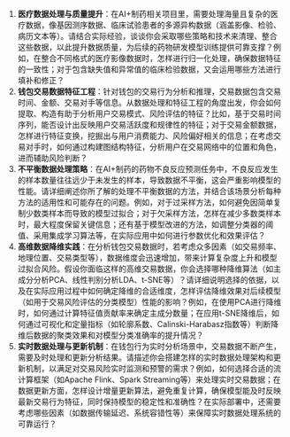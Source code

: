 1. **医疗数据处理与质量提升**：在AI+制药相关项目里，需要处理海量且复杂的医疗数据，像基因测序数据、临床试验患者的多源异构数据（涵盖影像、检验、病历文本等）。请结合实际经验，谈谈你会采取哪些策略和技术来清理、整合这些数据，以此提升数据质量，为后续的药物研发模型训练提供可靠支撑？例如，在整合不同格式的医疗影像数据时，怎样进行归一化处理，确保数据特征的一致性；对于包含缺失值和异常值的临床检验数据，又会运用哪些方法进行填补和修正？
2. **钱包交易数据特征工程**：针对钱包的交易行为分析和推理，交易数据包含交易时间、金额、交易对手等信息。从数据处理和特征工程的角度出发，你会如何提取、构造有助于分析用户交易模式、风险评估的特征？比如，基于交易时间序列，能否设计出反映用户交易活跃度和规律性的特征；对于交易金额数据，怎样进行特征变换，挖掘出与用户消费能力、风险偏好相关的信息；在考虑交易对手时，如何通过构建图结构特征，分析用户在交易网络中的位置和角色，进而辅助风险判断？
3. **不平衡数据处理策略**：在AI+制药的药物不良反应预测任务中，不良反应发生的样本数量往往远少于未发生的样本，导致数据不平衡，这会严重影响模型的性能。请详细阐述你所了解的处理不平衡数据的方法，并结合该场景分析每种方法的适用性和可能存在的问题。例如，对于过采样方法，如何避免因简单复制少数类样本而导致的模型过拟合；对于欠采样方法，怎样在减少多数类样本时，最大程度保留关键信息；还有基于模型改进的方法，如调整分类器的阈值、采用集成学习算法等，在实际应用中如何进行参数优化和效果评估？
4. **高维数据降维实践**：在分析钱包交易数据时，若考虑众多因素（如交易频率、地理位置、交易类型等），数据维度会迅速增加，带来计算复杂度上升和模型过拟合风险。假设你面临这样的高维交易数据，你会选择哪种降维算法（如主成分分析PCA、线性判别分析LDA、t-SNE等）？请详细说明选择的依据，以及在实际应用过程中如何确定降维的合适维度，怎样评估降维效果对后续模型（如用于交易风险评估的分类模型）性能的影响？例如，在使用PCA进行降维时，如何通过计算特征值贡献率来确定主成分数量；在应用t-SNE降维后，如何通过可视化和定量指标（如轮廓系数、Calinski-Harabasz指数等）判断降维后数据的聚类效果和对模型分类准确率的提升情况？
5. **实时数据处理与更新机制**：在钱包行为实时分析场景中，交易数据不断产生，需要及时处理和更新分析结果。请描述你会搭建怎样的实时数据处理架构和更新机制，以满足对交易风险实时监测和预警的需求？例如，如何选择合适的流计算框架（如Apache Flink、Spark Streaming等）来处理实时交易数据；在数据更新方面，怎样设计增量更新算法，避免重复计算，确保模型能及时反映最新交易行为特征，同时保持模型的稳定性和准确性？在实际部署中，还需要考虑哪些因素（如数据传输延迟、系统容错性等）来保障实时数据处理系统的可靠运行？ 